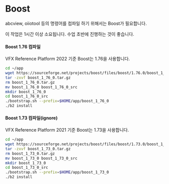 # Boost

abcview, oiiotool 등의 명령어를 컴파일 하기 위해서는 Boost가 필요합니다.

이 작업은 1시간 이상 소요됩니다. 수업 초반에 진행하는 것이 좋습니다.

#### Boost 1.76 컴파일

VFX Reference Platform 2022 기준 Boost는 1.76을 사용합니다.

```bash
cd ~/app
wget https://sourceforge.net/projects/boost/files/boost/1.76.0/boost_1_76_0.tar.gz --no-check-certificate
tar -zxvf boost_1_76_0.tar.gz
rm boost_1_76_0.tar.gz
mv boost_1_76_0 boost_1_76_0_src
mkdir boost_1_76_0
cd boost_1_76_0_src
./bootstrap.sh --prefix=$HOME/app/boost_1_76_0
./b2 install
```

#### Boost 1.73 컴파일(ignore)

VFX Reference Platform 2021 기준 Boost는 1.73을 사용합니다.


```bash
cd ~/app
wget https://sourceforge.net/projects/boost/files/boost/1.73.0/boost_1_73_0.tar.gz --no-check-certificate
tar -zxvf boost_1_73_0.tar.gz
rm boost_1_73_0.tar.gz
mv boost_1_73_0 boost_1_73_0_src
mkdir boost_1_73_0
cd boost_1_73_0_src
./bootstrap.sh --prefix=$HOME/app/boost_1_73_0
./b2 install
```


